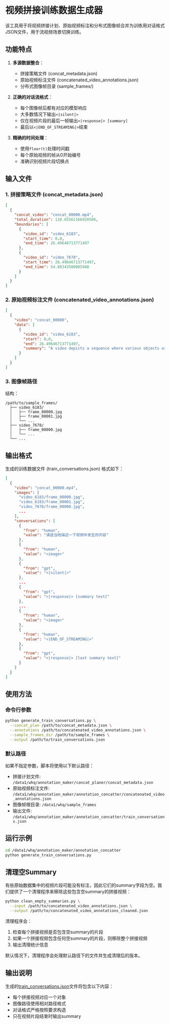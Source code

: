 # 视频拼接训练数据生成器

该工具用于将视频拼接计划、原始视频标注和分布式图像帧合并为训练用对话格式JSON文件，用于流视频场景切换训练。

## 功能特点

1. **多源数据整合**：
   - 拼接策略文件 (concat_metadata.json)
   - 原始视频标注文件 (concatenated_video_annotations.json)
   - 分布式图像帧目录 (sample_frames/)

2. **正确的对话流格式**：
   - 每个图像帧后都有对应的模型响应
   - 大多数情况下输出`<|silent|>`
   - 仅在视频片段的最后一帧输出`<|response|> [summary]`
   - 最后以`<|END_OF_STREAMING|>`结束

3. **精确的时间处理**：
   - 使用`floor(t)`处理时间戳
   - 每个原始视频的帧从0开始编号
   - 准确识别视频片段切换点

## 输入文件

### 1. 拼接策略文件 (concat_metadata.json)

```json
[
  {
    "concat_video": "concat_00000.mp4",
    "total_duration": 110.65561166920506,
    "boundaries": [
      {
        "video_id": "video_6183",
        "start_time": 0.0,
        "end_time": 26.49646713771497
      },
      {
        "video_id": "video_7678",
        "start_time": 26.49646713771497,
        "end_time": 54.88343509005948
      }
    ]
  }
]
```

### 2. 原始视频标注文件 (concatenated_video_annotations.json)

```json
[
  {
    "video": "concat_00000",
    "data": [
      {
        "video_id": "video_6183",
        "start": 0.0,
        "end": 26.49646713771497,
        "summary": "A video depicts a sequence where various objects are arranged on a white surface..."
      }
    ]
  }
]
```

### 3. 图像帧路径

结构：
```
/path/to/sample_frames/
  ├── video_6183/
  │   ├── frame_00000.jpg
  │   ├── frame_00001.jpg
  │   └── ...
  ├── video_7678/
  │   ├── frame_00000.jpg
  │   └── ...
  └── ...
```

## 输出格式

生成的训练数据文件 (train_conversations.json) 格式如下：

```json
[
  {
    "video": "concat_00000.mp4",
    "images": [
      "video_6183/frame_00000.jpg",
      "video_6183/frame_00001.jpg",
      "video_7678/frame_00000.jpg",
      ...
    ],
    "conversations": [
      {
        "from": "human",
        "value": "请适当地描述一下视频中发生的内容"
      },
      {
        "from": "human",
        "value": "<image>"
      },
      {
        "from": "gpt",
        "value": "<|silent|>"
      },
      ...
      {
        "from": "gpt",
        "value": "<|response|> [summary text]"
      },
      ...
      {
        "from": "human",
        "value": "<image>"
      },
      {
        "from": "human",
        "value": "<|END_OF_STREAMING|>"
      },
      {
        "from": "gpt",
        "value": "<|response|> [last summary text]"
      }
    ]
  }
]
```

## 使用方法

### 命令行参数

```bash
python generate_train_conversations.py \
  --concat_plan /path/to/concat_metadata.json \
  --annotations /path/to/concatenated_video_annotations.json \
  --sample_frames_dir /path/to/sample_frames \
  --output /path/to/train_conversations.json
```

### 默认路径

如果不指定参数，脚本将使用以下默认路径：
- 拼接计划文件: `/data1/whq/annotation_maker/concat_planer/concat_metadata.json`
- 原始视频标注文件: `/data1/whq/annotation_maker/annotation_concatter/concatenated_video_annotations.json`
- 图像帧根目录: `/data1/whq/sample_frames`
- 输出文件: `/data1/whq/annotation_maker/annotation_concatter/train_conversations.json`

## 运行示例

```bash
cd /data1/whq/annotation_maker/annotation_concatter
python generate_train_conversations.py
```

## 清理空Summary

有些原始数据集中的视频片段可能没有标注，因此它们的summary字段为空。我们提供了一个清理程序来移除这些包含空summary的拼接视频：

```bash
python clean_empty_summaries.py \
  --input /path/to/concatenated_video_annotations.json \
  --output /path/to/concatenated_video_annotations_cleaned.json
```

清理程序会：
1. 检查每个拼接视频是否包含空summary的片段
2. 如果一个拼接视频包含任何空summary的片段，则移除整个拼接视频
3. 输出清理统计信息

默认情况下，清理程序会处理默认路径下的文件并生成清理后的版本。

## 输出说明

生成的[train_conversations.json](file:///data1/whq/annotation_maker/annotation_concatter/train_conversations.json)文件将包含以下内容：
- 每个拼接视频对应一个对象
- 图像路径使用相对路径格式
- 对话格式严格按照要求构造
- 只在视频片段结束时输出summary